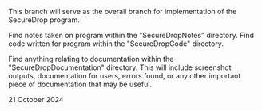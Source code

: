 This branch will serve as the overall branch for implementation of the SecureDrop program.

Find notes taken on program within the "SecureDropNotes" directory.
Find code written for program within the "SecureDropCode" directory.

Find anything relating to documentation within the "SecureDropDocumentation" directory.
This will include screenshot outputs, documentation for users, errors found, or any other important piece of documentation that may be useful.

21 October 2024

